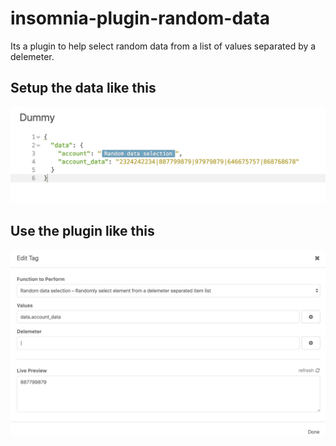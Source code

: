 # insomnia-plugin-random-data
Its a plugin to help select random data from a list of values separated by a delemeter.

## Setup the data like this
![Setup](screenshot/shot.png)

## Use the plugin like this
![Plugin](screenshot/plugin.gif)
